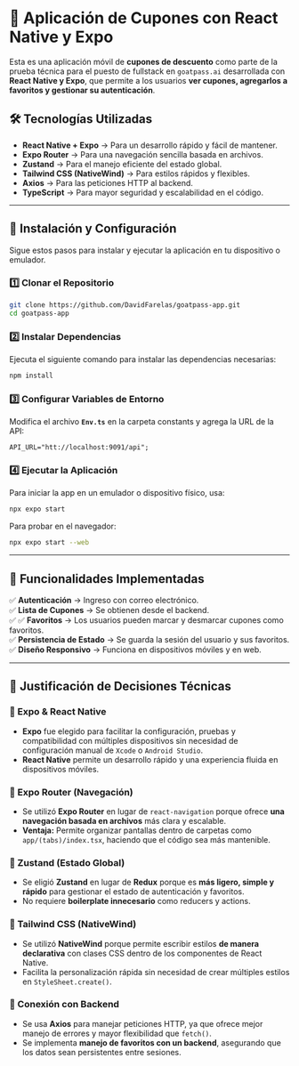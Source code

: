 # 📱 Aplicación de Cupones con React Native y Expo

Esta es una aplicación móvil de **cupones de descuento** como parte de la prueba técnica para el puesto de fullstack en `goatpass.ai` desarrollada con **React Native y Expo**, que permite a los usuarios **ver cupones, agregarlos a favoritos y gestionar su autenticación**.

## 🛠 Tecnologías Utilizadas

- **React Native + Expo** → Para un desarrollo rápido y fácil de mantener.
- **Expo Router** → Para una navegación sencilla basada en archivos.
- **Zustand** → Para el manejo eficiente del estado global.
- **Tailwind CSS (NativeWind)** → Para estilos rápidos y flexibles.
- **Axios** → Para las peticiones HTTP al backend.
- **TypeScript** → Para mayor seguridad y escalabilidad en el código.

---

## 🚀 Instalación y Configuración

Sigue estos pasos para instalar y ejecutar la aplicación en tu dispositivo o emulador.

### **1️⃣ Clonar el Repositorio**

```sh
git clone https://github.com/DavidFarelas/goatpass-app.git
cd goatpass-app
```

### **2️⃣ Instalar Dependencias**

Ejecuta el siguiente comando para instalar las dependencias necesarias:

```sh
npm install
```

### **3️⃣ Configurar Variables de Entorno**

Modifica el archivo **`Env.ts`** en la carpeta constants y agrega la URL de la API:

```env
API_URL="htt://localhost:9091/api";
```

### **4️⃣ Ejecutar la Aplicación**

Para iniciar la app en un emulador o dispositivo físico, usa:

```sh
npx expo start
```

Para probar en el navegador:

```sh
npx expo start --web
```

---

## 📌 Funcionalidades Implementadas

✅ **Autenticación** → Ingreso con correo electrónico.  
✅ **Lista de Cupones** → Se obtienen desde el backend.  
✅ ✅ **Favoritos** → Los usuarios pueden marcar y desmarcar cupones como favoritos.  
✅ **Persistencia de Estado** → Se guarda la sesión del usuario y sus favoritos.  
✅ **Diseño Responsivo** → Funciona en dispositivos móviles y en web.

---

## 📍 Justificación de Decisiones Técnicas

### **📌 Expo & React Native**

- **Expo** fue elegido para facilitar la configuración, pruebas y compatibilidad con múltiples dispositivos sin necesidad de configuración manual de `Xcode` o `Android Studio`.
- **React Native** permite un desarrollo rápido y una experiencia fluida en dispositivos móviles.

### **📌 Expo Router (Navegación)**

- Se utilizó **Expo Router** en lugar de `react-navigation` porque ofrece **una navegación basada en archivos** más clara y escalable.
- **Ventaja:** Permite organizar pantallas dentro de carpetas como `app/(tabs)/index.tsx`, haciendo que el código sea más mantenible.

### **📌 Zustand (Estado Global)**

- Se eligió **Zustand** en lugar de **Redux** porque es **más ligero, simple y rápido** para gestionar el estado de autenticación y favoritos.
- No requiere **boilerplate innecesario** como reducers y actions.

### **📌 Tailwind CSS (NativeWind)**

- Se utilizó **NativeWind** porque permite escribir estilos **de manera declarativa** con clases CSS dentro de los componentes de React Native.
- Facilita la personalización rápida sin necesidad de crear múltiples estilos en `StyleSheet.create()`.

### **📌 Conexión con Backend**

- Se usa **Axios** para manejar peticiones HTTP, ya que ofrece mejor manejo de errores y mayor flexibilidad que `fetch()`.
- Se implementa **manejo de favoritos con un backend**, asegurando que los datos sean persistentes entre sesiones.
